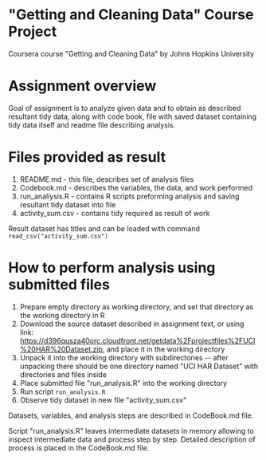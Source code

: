 "Getting and Cleaning Data" Course Project
==========================================
Coursera course "Getting and Cleaning Data" by Johns Hopkins University

# Assignment overview
Goal of assignment is to analyze given data and to obtain as described resultant tidy data, along with code book, file with saved dataset containing tidy data itself and readme file describing analysis.

# Files provided as result
1. README.md - this file, describes set of analysis files
2. Codebook.md - describes the variables, the data, and work performed
3. run_analiysis.R - contains R scripts preforming analysis and saving resultant tidy dataset into file
3. activity_sum.csv - contains tidy required as result of work

Result dataset has titles and can be loaded with command `read_csv("activity_sum.csv")`

# How to perform analysis using submitted files
1. Prepare empty directory as working directory, and set that directory as the working directory in R
2. Download the source dataset described in assignment text, or using link:
<https://d396qusza40orc.cloudfront.net/getdata%2Fprojectfiles%2FUCI%20HAR%20Dataset.zip>, and place it in the working directory
4. Unpack it into the working directory with subdirectories -- after unpacking there should be one directory named "UCI HAR Dataset" with directories and files inside
3. Place submitted file "run_analysis.R" into the working directory
4. Run script `run_analysis.R`
5. Observe tidy dataset in new file "activity_sum.csv"

Datasets, variables, and analysis steps are described in CodeBook.md file.

Script "run_analysis.R" leaves intermediate datasets in memory allowing to inspect
intermediate data and process step by step. Detailed description of process is
placed in the CodeBook.md file.
